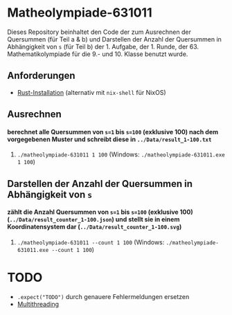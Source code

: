 # Matheolympiade-631011

Dieses Repository beinhaltet den Code der zum Ausrechnen der Quersummen (für Teil a & b) und Darstellen der Anzahl der Quersummen in Abhängigkeit von `s` (für Teil b) der 1. Aufgabe, der 1. Runde, der 63. Mathematikolympiade für die 9.- und 10. Klasse benutzt wurde.

## Anforderungen
- [Rust-Installation](https://rustup.rs/) (alternativ mit `nix-shell` für NixOS)

## Ausrechnen
#### berechnet alle Quersummen von `s=1` bis `s=100` (exklusive 100) nach dem vorgegebenen Muster und schreibt diese in `../Data/result_1-100.txt`

 1. `./matheolympiade-631011 1 100` (Windows: `./matheolympiade-631011.exe 1 100`)

## Darstellen der Anzahl der Quersummen in Abhängigkeit von `s`
#### zählt die Anzahl Quersummen von `s=1` bis `s=100` (exklusive 100) (`../Data/result_counter_1-100.json`) und stellt sie in einem Koordinatensystem dar (`../Data/result_counter_1-100.svg`)


1. `./matheolympiade-631011 --count 1 100` (Windows: `./matheolympiade-631011.exe --count 1 100`)

# TODO
- `.expect("TODO")` durch genauere Fehlermeldungen ersetzen
- [Multithreading](https://rust-lang-de.github.io/rustbook-de/ch16-01-threads.html)
